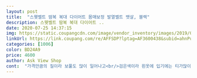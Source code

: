 ```yaml
---
layout: post 
title:  "스웻벨트 땀복 복대 다이어트 몸매보정 발열벨트 뱃살, 블랙" 
description: 스웻벨트 땀복 복대 다이어트 ..
date: 2020-07-25 14:37:15 
img: https://static.coupangcdn.com/image/vendor_inventory/images/2019/03/15/11/9/ce995f14-ed71-4c73-a2de-7dceabadf9fb.jpg 
linkUrl: https://link.coupang.com/re/AFFSDP?lptag=AF3600438&subid=ahnPublicAsk&pageKey=72347698&itemId=241252271&vendorItemId=4502512940&traceid=V0-113-0268719e249276aa 
categories: [1006] 
color: BD24A9 
price: 4600 
author: Ask View Shop 
cont:  "가격만큼의 질이라 보풀도 많이 일어나고<br/>검은색이라 흰옷에 입기에는 티가많이나요<br/>계속 쓰려하면 쓰겠지만 지지하는힘이 떨어지네요<br/>그러나 운동 막 시작하는 초보들은 쓸만큼 쓰다가 효과보고 조금더 조은거 사도 좋을듯해용 ㅋ<br/>더 써봐야 알겠지만  얇아서 오래쓸수 있을려나 하는 생각은 들어요<br/>두개째 찢어지니... <br/>딱 가격만큼이네요<br/>배송은 2틀 걸렸어요.<br/><br/>색이 다양했음 좋겠는데 특히 스킨색.<br/><br/>수명 다할때까지만 쓰고 말려구요<br/>아예 못쓰고 버려야하는건 아니고<br/>안에 잠수복재질?이 찢어진거니<br/>운동하면 다른데는 땀 다 나도 유일하게 배만 살이 차고 땀이 별로 안나서 스트레스엿는데 ㅠㅠ 이거쓰니깐 바로 땀 주룩주룩 근데 짱짱한 맛이 없어서 금방 찢어지거나 몇번쓰고나면 버리고 새로 사야할듯.<br/>.<br/> 2개살걸.<br/>.<br/><br/>주름지네요<br/>차고 50분 걸었더니  땀이 <br/>차고있을땐 땀이 나는 느낌이 안나서 아 효과가 없나 했는데<br/>처음 상품을 보았을때는 얇고 차보니 힘이 없어 보였는데<br/>처음에 너무 꽉 쫄라매서 찢어진것인줄 알았는데<br/>하나 더 사려고 왔다가 작성하고갑니다<br/>하나 더 살까하다가도 다시 찢어질게 뻔하니 그냥 이거<br/>하나 사서 써보고<br/>허리 지지도 되고 땀도 살짝낙ᆞㄷ 좋습니다만<br/>" 
---
```

